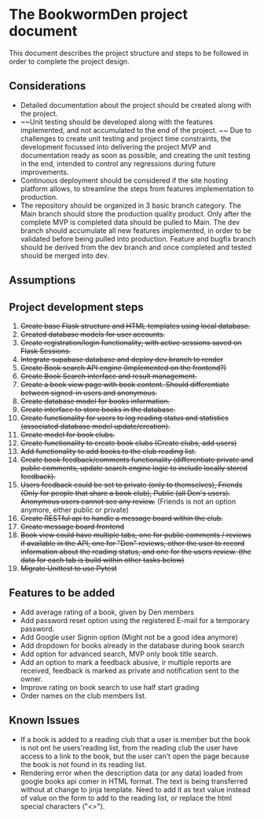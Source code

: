 # The BookwormDen project document

This document describes the project structure and steps to be followed in order to complete the project design.

## Considerations

- Detailed documentation about the project should be created along with the project.
- ~~Unit testing should be developed along with the features implemented, and not accumulated to the end of the project. ~~ Due to challenges to create unit testing and project time constraints, the development focussed into delivering the project MVP and documentation ready as soon as possible, and creating the unit testing in the end, intended to control any regressions during future improvements.
- Continuous deployment should be considered if the site hosting platform allows, to streamline the steps from features implementation to production.
- The repository should be organized in 3 basic branch category. The Main branch should store the production quality product. Only after the complete MVP is completed data should be pulled to Main. The dev branch should accumulate all new features implemented, in order to be validated before being pulled into production. Feature and bugfix branch should be derived from the dev branch and once completed and tested should be merged into dev.

## Assumptions

## Project development steps

1. ~~Create base Flask structure and HTML templates using local database.~~
1. ~~Created database models for user accounts.~~
1. ~~Create registration/login functionality, with active sessions saved on Flask Sessions.~~
1. ~~Integrate supabase database and deploy dev branch to render~~
1. ~~Create Book search API engine (Implemented on the frontend?)~~
1. ~~Create Book Search interface and result management.~~
1. ~~Create a book view page with book content. Should differentiate between signed-in users and anonymous.~~
1. ~~Create database model for books information.~~
1. ~~Create interface to store books in the database.~~
1. ~~Create functionality for users to log reading status and statistics (associated database model update/creation).~~
1. ~~Create model for book clubs.~~
1. ~~Create functionality to create book clubs (Create clubs, add users)~~
1. ~~Add functionality to add books to the club reading list.~~
1. ~~Create book feedback/comments functionality (differentiate private and public comments, update search engine logic to include locally stored feedback).~~
1. ~~Users feedback could be set to private (only to themselves), Friends (Only for people that share a book club), Public (all Den's users). Anonymous users cannot see any review.~~ (Friends is not an option anymore, either public or private)
1. ~~Create RESTful api to handle a message board within the club.~~
1. ~~Create message board frontend~~
1. ~~Book view could have multiple tabs, one for public comments / reviews if available in the API, one for "Den" reviews, other the user to record information about the reading status, and one for the users review. (the data for each tab is build within other tasks below)~~
1. ~~Migrate Unittest to use Pytest~~

## Features to be added

- Add average rating of a book, given by Den members
- Add password reset option using the registered E-mail for a temporary password.
- Add Google user Signin option (Might not be a good idea anymore)
- Add dropdown for books already in the database during book search
- Add option for advanced search, MVP only book title search.
- Add an option to mark a feedback abusive, ir multiple reports are received, feedback is marked as private and notification sent to the owner.
- Improve rating on book search to use half start grading
- Order names on the club members list.


## Known Issues

- If a book is added to a reading club that a user is member but the book is not ont he users'reading list, from the reading club the user have access to a link to the book, but the user can't open the page because the book is not found in its reading list.
- Rendering error when the description data (or any data) loaded from google books api comer in HTML format. The text is being transferred without at change to jinja template. Need to add it as text value instead of value on the form to add to the reading list, or replace the html special characters ("<>").
